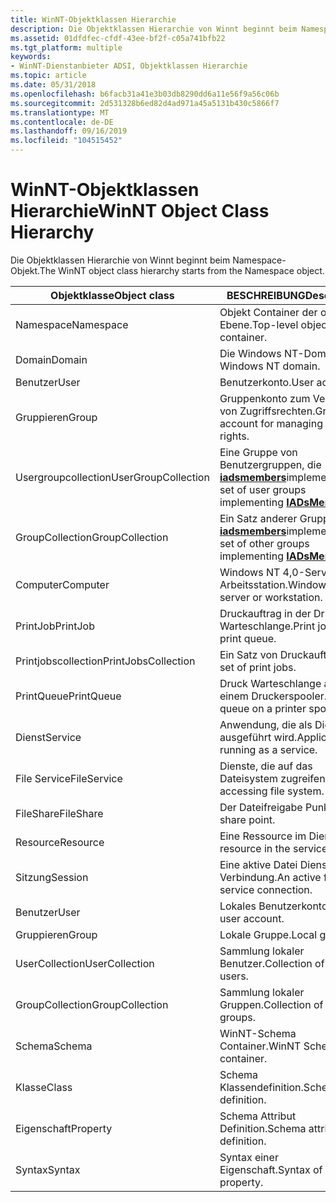 ```yaml
---
title: WinNT-Objektklassen Hierarchie
description: Die Objektklassen Hierarchie von Winnt beginnt beim Namespace-Objekt.
ms.assetid: 01dfdfec-cfdf-43ee-bf2f-c05a741bfb22
ms.tgt_platform: multiple
keywords:
- WinNT-Dienstanbieter ADSI, Objektklassen Hierarchie
ms.topic: article
ms.date: 05/31/2018
ms.openlocfilehash: b6facb31a41e3b03db8290dd6a11e56f9a56c06b
ms.sourcegitcommit: 2d531328b6ed82d4ad971a45a5131b430c5866f7
ms.translationtype: MT
ms.contentlocale: de-DE
ms.lasthandoff: 09/16/2019
ms.locfileid: "104515452"
---
```

# <a name="winnt-object-class-hierarchy"></a><span data-ttu-id="63731-104">WinNT-Objektklassen Hierarchie</span><span class="sxs-lookup"><span data-stu-id="63731-104">WinNT Object Class Hierarchy</span></span>

<span data-ttu-id="63731-105">Die Objektklassen Hierarchie von Winnt beginnt beim Namespace-Objekt.</span><span class="sxs-lookup"><span data-stu-id="63731-105">The WinNT object class hierarchy starts from the Namespace object.</span></span>



| <span data-ttu-id="63731-106">Objektklasse</span><span class="sxs-lookup"><span data-stu-id="63731-106">Object class</span></span>                   | <span data-ttu-id="63731-107">BESCHREIBUNG</span><span class="sxs-lookup"><span data-stu-id="63731-107">Description</span></span>                                                                       |
|--------------------------------|-----------------------------------------------------------------------------------|
| <span data-ttu-id="63731-108">Namespace</span><span class="sxs-lookup"><span data-stu-id="63731-108">Namespace</span></span><br/>           | <span data-ttu-id="63731-109">Objekt Container der obersten Ebene.</span><span class="sxs-lookup"><span data-stu-id="63731-109">Top-level object container.</span></span><br/>                                            |
| <span data-ttu-id="63731-110">Domain</span><span class="sxs-lookup"><span data-stu-id="63731-110">Domain</span></span><br/>              | <span data-ttu-id="63731-111">Die Windows NT-Domäne.</span><span class="sxs-lookup"><span data-stu-id="63731-111">The Windows NT domain.</span></span><br/>                                                 |
| <span data-ttu-id="63731-112">Benutzer</span><span class="sxs-lookup"><span data-stu-id="63731-112">User</span></span><br/>                | <span data-ttu-id="63731-113">Benutzerkonto.</span><span class="sxs-lookup"><span data-stu-id="63731-113">User account.</span></span><br/>                                                          |
| <span data-ttu-id="63731-114">Gruppieren</span><span class="sxs-lookup"><span data-stu-id="63731-114">Group</span></span><br/>               | <span data-ttu-id="63731-115">Gruppenkonto zum Verwalten von Zugriffsrechten.</span><span class="sxs-lookup"><span data-stu-id="63731-115">Group account for managing access rights.</span></span><br/>                              |
| <span data-ttu-id="63731-116">Usergroupcollection</span><span class="sxs-lookup"><span data-stu-id="63731-116">UserGroupCollection</span></span><br/> | <span data-ttu-id="63731-117">Eine Gruppe von Benutzergruppen, die [**iadsmembers**](/windows/desktop/api/Iads/nn-iads-iadsmembers)implementieren.</span><span class="sxs-lookup"><span data-stu-id="63731-117">A set of user groups implementing [**IADsMembers**](/windows/desktop/api/Iads/nn-iads-iadsmembers).</span></span><br/>  |
| <span data-ttu-id="63731-118">GroupCollection</span><span class="sxs-lookup"><span data-stu-id="63731-118">GroupCollection</span></span><br/>     | <span data-ttu-id="63731-119">Ein Satz anderer Gruppen, die [**iadsmembers**](/windows/desktop/api/Iads/nn-iads-iadsmembers)implementieren.</span><span class="sxs-lookup"><span data-stu-id="63731-119">A set of other groups implementing [**IADsMembers**](/windows/desktop/api/Iads/nn-iads-iadsmembers).</span></span><br/> |
| <span data-ttu-id="63731-120">Computer</span><span class="sxs-lookup"><span data-stu-id="63731-120">Computer</span></span><br/>            | <span data-ttu-id="63731-121">Windows NT 4,0-Server oder-Arbeitsstation.</span><span class="sxs-lookup"><span data-stu-id="63731-121">Windows NT 4.0 server or workstation.</span></span><br/>                                  |
| <span data-ttu-id="63731-122">PrintJob</span><span class="sxs-lookup"><span data-stu-id="63731-122">PrintJob</span></span><br/>            | <span data-ttu-id="63731-123">Druckauftrag in der Druck Warteschlange.</span><span class="sxs-lookup"><span data-stu-id="63731-123">Print job in the print queue.</span></span><br/>                                          |
| <span data-ttu-id="63731-124">Printjobscollection</span><span class="sxs-lookup"><span data-stu-id="63731-124">PrintJobsCollection</span></span><br/> | <span data-ttu-id="63731-125">Ein Satz von Druckaufträgen.</span><span class="sxs-lookup"><span data-stu-id="63731-125">A set of print jobs.</span></span><br/>                                                   |
| <span data-ttu-id="63731-126">PrintQueue</span><span class="sxs-lookup"><span data-stu-id="63731-126">PrintQueue</span></span><br/>          | <span data-ttu-id="63731-127">Druck Warteschlange auf einem Druckerspooler.</span><span class="sxs-lookup"><span data-stu-id="63731-127">Print queue on a printer spooler.</span></span><br/>                                      |
| <span data-ttu-id="63731-128">Dienst</span><span class="sxs-lookup"><span data-stu-id="63731-128">Service</span></span><br/>             | <span data-ttu-id="63731-129">Anwendung, die als Dienst ausgeführt wird.</span><span class="sxs-lookup"><span data-stu-id="63731-129">Application running as a service.</span></span><br/>                                      |
| <span data-ttu-id="63731-130">File Service</span><span class="sxs-lookup"><span data-stu-id="63731-130">FileService</span></span><br/>         | <span data-ttu-id="63731-131">Dienste, die auf das Dateisystem zugreifen</span><span class="sxs-lookup"><span data-stu-id="63731-131">Services accessing file system.</span></span><br/>                                        |
| <span data-ttu-id="63731-132">FileShare</span><span class="sxs-lookup"><span data-stu-id="63731-132">FileShare</span></span><br/>           | <span data-ttu-id="63731-133">Der Dateifreigabe Punkt.</span><span class="sxs-lookup"><span data-stu-id="63731-133">File share point.</span></span><br/>                                                      |
| <span data-ttu-id="63731-134">Resource</span><span class="sxs-lookup"><span data-stu-id="63731-134">Resource</span></span><br/>            | <span data-ttu-id="63731-135">Eine Ressource im Dienst.</span><span class="sxs-lookup"><span data-stu-id="63731-135">A resource in the service.</span></span><br/>                                             |
| <span data-ttu-id="63731-136">Sitzung</span><span class="sxs-lookup"><span data-stu-id="63731-136">Session</span></span><br/>             | <span data-ttu-id="63731-137">Eine aktive Datei Dienst Verbindung.</span><span class="sxs-lookup"><span data-stu-id="63731-137">An active file service connection.</span></span><br/>                                     |
| <span data-ttu-id="63731-138">Benutzer</span><span class="sxs-lookup"><span data-stu-id="63731-138">User</span></span><br/>                | <span data-ttu-id="63731-139">Lokales Benutzerkonto.</span><span class="sxs-lookup"><span data-stu-id="63731-139">Local user account.</span></span><br/>                                                    |
| <span data-ttu-id="63731-140">Gruppieren</span><span class="sxs-lookup"><span data-stu-id="63731-140">Group</span></span><br/>               | <span data-ttu-id="63731-141">Lokale Gruppe.</span><span class="sxs-lookup"><span data-stu-id="63731-141">Local group.</span></span><br/>                                                           |
| <span data-ttu-id="63731-142">UserCollection</span><span class="sxs-lookup"><span data-stu-id="63731-142">UserCollection</span></span><br/>      | <span data-ttu-id="63731-143">Sammlung lokaler Benutzer.</span><span class="sxs-lookup"><span data-stu-id="63731-143">Collection of local users.</span></span><br/>                                             |
| <span data-ttu-id="63731-144">GroupCollection</span><span class="sxs-lookup"><span data-stu-id="63731-144">GroupCollection</span></span><br/>     | <span data-ttu-id="63731-145">Sammlung lokaler Gruppen.</span><span class="sxs-lookup"><span data-stu-id="63731-145">Collection of local groups.</span></span><br/>                                            |
| <span data-ttu-id="63731-146">Schema</span><span class="sxs-lookup"><span data-stu-id="63731-146">Schema</span></span><br/>              | <span data-ttu-id="63731-147">WinNT-Schema Container.</span><span class="sxs-lookup"><span data-stu-id="63731-147">WinNT Schema container.</span></span><br/>                                                |
| <span data-ttu-id="63731-148">Klasse</span><span class="sxs-lookup"><span data-stu-id="63731-148">Class</span></span><br/>               | <span data-ttu-id="63731-149">Schema Klassendefinition.</span><span class="sxs-lookup"><span data-stu-id="63731-149">Schema class definition.</span></span><br/>                                               |
| <span data-ttu-id="63731-150">Eigenschaft</span><span class="sxs-lookup"><span data-stu-id="63731-150">Property</span></span><br/>            | <span data-ttu-id="63731-151">Schema Attribut Definition.</span><span class="sxs-lookup"><span data-stu-id="63731-151">Schema attribute definition.</span></span><br/>                                           |
| <span data-ttu-id="63731-152">Syntax</span><span class="sxs-lookup"><span data-stu-id="63731-152">Syntax</span></span><br/>              | <span data-ttu-id="63731-153">Syntax einer Eigenschaft.</span><span class="sxs-lookup"><span data-stu-id="63731-153">Syntax of a property.</span></span><br/>                                                  |



 

 

 





